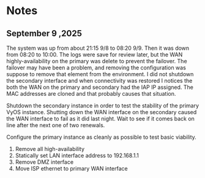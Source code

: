 # Notes

## September 9 ,2025

The system was up from about 21:15 9/8 to 08:20 9/9. Then it was down from 08:20 to 10:00. The logs were save for review later, but the WAN highly-availability on the primary was delete to prevent the failover. The failover may have been a problem, and removing the configuration was suppose to remove that element from the environment. I did not shutdown the secondary interface and when connectivity was restored I notices the both the WAN on the primary and secondary had the IAP IP assigned. The MAC addresses are cloned and that probably causes that situation. 

Shutdown the secondary instance in order to test the stability of the primary VyOS instance. Shutting down the WAN interface on the secondary caused the WAN interface to fail as it did last night. Wait to see if it comes back on line after the next one of two renewals.

Configure the primary instance as cleanly as possible to test basic viability. 

1. Remove all high-availability
2. Statically set LAN interface address to 192.168.1.1
3. Remove DMZ interface
4. Move ISP ethernet to primary WAN interface
   
